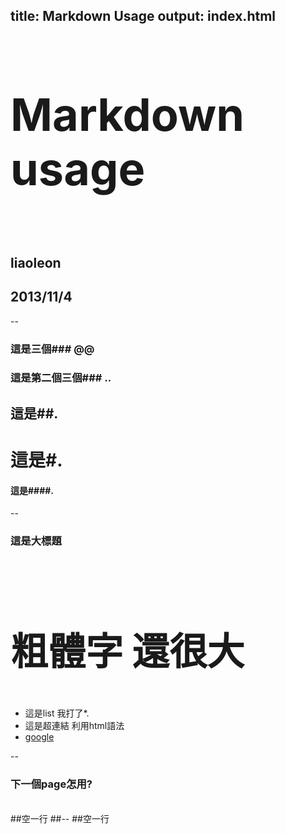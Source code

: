 title: Markdown Usage
output: index.html
--

<h1 style="font-size: 72px">
  Markdown usage
</h1>
<br />


## liaoleon
## 2013/11/4

--

### 這是三個### @@
### 這是第二個三個### ..
## 這是##.
# 這是#.
#### 這是####.

--

### 這是大標題

<br />
<h2 style="font-size: 60px">
  <b>粗體字 還很大</b>
</h2>

* 這是list 我打了*.
* 這是超連結 利用html語法 
* <a href="http://www.google.com.tw" target="_blank">google</a>

--

### 下一個page怎用?
</br>
##空一行
##--
##空一行
